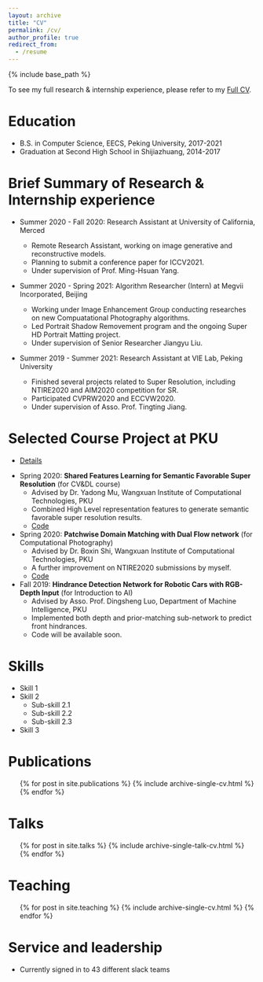 ```yaml
---
layout: archive
title: "CV"
permalink: /cv/
author_profile: true
redirect_from:
  - /resume
---
```


{% include base_path %}

To see my full research & internship experience, please refer to my [Full CV](timothyhtimothy.github.io/files/cv.pdf).

Education
======
* B.S. in Computer Science, EECS, Peking University, 2017-2021
* Graduation at Second High School in Shijiazhuang, 2014-2017

Brief Summary of Research & Internship experience
======
* Summer 2020 - Fall 2020: Research Assistant at University of California, Merced
  * Remote Research Assistant, working on image generative and reconstructive models.
  * Planning to submit a conference paper for ICCV2021.
  * Under supervision of Prof. Ming-Hsuan Yang.
  
* Summer 2020 - Spring 2021: Algorithm Researcher (Intern) at Megvii Incorporated, Beijing
  * Working under Image Enhancement Group conducting researches on new Compuatational Photography algorithms.
  * Led Portrait Shadow Removement program and the ongoing Super HD Portrait Matting project.
  * Under supervision of Senior Researcher Jiangyu Liu.

* Summer 2019 - Summer 2021: Research Assistant at VIE Lab, Peking University
  * Finished several projects related to Super Resolution, including NTIRE2020 and AIM2020 competition for SR.
  * Participated CVPRW2020 and ECCVW2020.
  * Under supervision of Asso. Prof. Tingting Jiang.
  
Selected Course Project at PKU
=====
- [Details](timothyhtimothy.io/projects)
* Spring 2020: **Shared Features Learning for Semantic Favorable Super Resolution** (for CV&DL course)
  * Advised by Dr. Yadong Mu, Wangxuan Institute of Computational Technologies, PKU
  * Combined High Level representation features to generate semantic favorable super resolution results. 
  * [Code](https://github.com/TimothyHTimothy/SFL-SFSR)
* Spring 2020: **Patchwise Domain Matching with Dual Flow network** (for Computational Photography)
  * Advised by Dr. Boxin Shi, Wangxuan Institute of Computational Technologies, PKU
  * A further improvement on NTIRE2020 submissions by myself.
  * [Code](https://github.com/TimothyHTimothy/NADU-DMDR)
* Fall 2019: **Hindrance Detection Network for Robotic Cars with RGB-Depth Input** (for Introduction to AI)
  * Advised by Asso. Prof. Dingsheng Luo, Department of Machine Intelligence, PKU
  * Implemented both depth and prior-matching sub-network to predict front hindrances.
  * Code will be available soon.


  
Skills
======
* Skill 1
* Skill 2
  * Sub-skill 2.1
  * Sub-skill 2.2
  * Sub-skill 2.3
* Skill 3

Publications
======
  <ul>{% for post in site.publications %}
    {% include archive-single-cv.html %}
  {% endfor %}</ul>
  
Talks
======
  <ul>{% for post in site.talks %}
    {% include archive-single-talk-cv.html %}
  {% endfor %}</ul>
  
Teaching
======
  <ul>{% for post in site.teaching %}
    {% include archive-single-cv.html %}
  {% endfor %}</ul>
  
Service and leadership
======
* Currently signed in to 43 different slack teams

